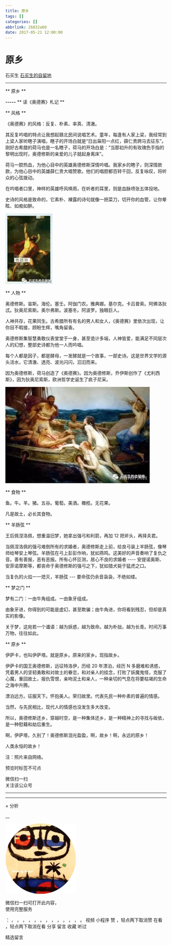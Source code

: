 ```yaml
---
title: 原乡
tags: []
categories: []
abbrlink: 26832a60
date: 2017-05-21 12:00:00
---
```


#  原乡

石买生  [ 石买生的自留地 ](javascript:void\(0\);)

__ _ _ _ _

** 原乡  **

**\-----** ** 读《奥德赛》札记  **

** 风格  **

《奥德赛》的风格：反复、朴素、率真、清澈。

其反复吟唱的特点让我想起赣北民间说唱艺术。童年，每逢有人家上梁，我经常到上梁人家听瞎子演唱，瞎子的开场白就是“日出枭阳一点红，薛仁贵跨马去征东”。刚好古希腊的荷马也是一名瞎子，荷马的开场白是：“当那初升的有玫瑰色手指的黎明出现时，奥德修斯的亲爱的儿子就起身离床”。

荷马一腔热血，为他心目中的英雄奥德修斯深情吟唱。我家乡的瞎子，则深情款款，为他心目中的英雄薛仁贵大唱赞歌。他们的唱腔都百转千回，反复咏叹，将听众的心弦拨动。

在吟唱者口里，神样的英雄呼风唤雨，在听者的耳里，则是血脉喷张五体投地。

史诗的风格是致命的，它素朴、裸露的诗句就像一把菜刀，切开你的血管，让你晕眩、如痴如醉。

![](20170521原乡/img1.jpg)

  

** 人物  **

奥德修斯。宙斯。海伦。塞壬。阿伽门农。雅典娜。基尔克。卡吕普索。阿佛洛狄忒。狄奥尼索斯。奥尔弗斯。波塞冬。阿波罗。独眼巨人。

人神共存，花果同生。古希腊所有有名的男人和女人，《奥德赛》里依次出现，让你目不暇接，顾盼生辉，嘴角留香。

奥德修斯集智慧勇敢仪表堂堂于一身，甚至诡计多端，人神皆爱，能满足不同层次人的幻想，整部史诗都为他一人而吟唱。

每个人都是因子，都是酵母，一发酵就是一个故事，一部史诗。这是世界文学的源头活水，它清澈、透亮、波光闪闪，汩汩而来。

因为奥德修斯，荷马创造了《奥德赛》。因为奥德修斯，乔伊斯创作了《尤利西斯》，因为狄奥尼索斯，欧洲哲学史诞生了疯子尼采。

![](20170521原乡/img2.jpg)

  

** 食物  **

鱼。牛。羊。猪。五谷。葡萄。美酒。橄榄。无花果。

凡是故土，必长其食物。

** 羊肠弦  **

王后佩涅洛佩，想重温旧梦，她拿出强弓和利箭，再加  12  把斧头，再择夫君。

当佩涅洛佩的强弓难倒所有的求婚者，奥德修斯走上前，给良弓装上羊肠弦，像琴师给琴安上琴弦。羊肠弦在弓上彭彭作响，犹如燕鸣。这美好的声音奏响了复仇之音。善有善报，恶有恶报。所有心怀叵测，居心不良的求婚者
\----  安提诺奥斯、安菲诺摩斯等，都丧命于奥德修斯的强弓之下，犹如猎犬毙于猛虎之口。

当复仇的火焰一一熄灭，羊肠弦  \---  要命弦仍余音袅袅，不绝如缕。

** 梦之门  **

梦有二门：一由牛角组成。一由象牙组成。

由象牙进，你得到的可能是虚幻，甚至欺骗；由牛角进，你将看到残忍，但却是真实的影像。

关于梦，这宛若一个谶语：越为妖惑，越为致命。越为朴拙，越为长青。时间万事万物，往往如此。

** 原乡  **

伊萨卡，也叫伊萨塔。就是原乡。原来的家乡。现指故乡。

伊萨卡的国王奥德修斯，远征特洛伊，历经  20  年漂泊，经历  N
多磨难和诱惑，凭着男人的坚韧勇敢和对故土的眷恋，和对亲人的挂念，打败了妖魔鬼怪，克服了心魔，重回故土，报仇雪恨，亲吻泥土和亲人，一种亲切的气息在将要枯竭的生命之海中升腾。

漂泊远方。征服天下。怀抱美人。荣归故里。代表先民一种朴素的普遍的情感。

当然，与先民相比，现代人的情感也没发生多大改变。

所以，奥德修斯还乡，穿越时空，是一种集体还乡，是一种精神上的寻找与皈依，是一种慰藉和劫后重生。

啊，伊萨塔，久别了！奥德修斯泪光盈盈，啊，故乡！啊，永远的原乡！

人类永恒的故乡！

注：照片来自网络。

预览时标签不可点

微信扫一扫  
关注该公众号





****



****



×  分析

__

![作者头像](shared/img1.png)

微信扫一扫可打开此内容，  
使用完整服务

：  ，  ，  ，  ，  ，  ，  ，  ，  ，  ，  ，  ，  。  视频  小程序  赞  ，轻点两下取消赞  在看  ，轻点两下取消在看
分享  留言  收藏  听过

精选留言


